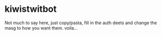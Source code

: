 # kiwistwitbot

Not much to say here, just copy/pasta, fill in the auth deets and change the masg to how you want them.  voila...
